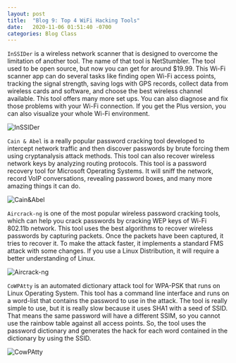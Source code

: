 ```yaml
---
layout: post
title:  "Blog 9: Top 4 WiFi Hacking Tools"
date:   2020-11-06 01:51:40 -0700
categories: Blog Class
---
```


`InSSIDer` is a wireless network scanner that is designed to overcome the limitation of another tool. The name of that tool is NetStumbler. The tool used to be open source, but now you can get for around $19.99. This Wi-Fi scanner app can do several tasks like finding open Wi-Fi access points, tracking the signal strength, saving logs with GPS records, collect data from wireless cards and software, and choose the best wireless channel available. This tool offers many more set ups. You can also diagnose and fix those problems with your Wi-Fi connection. If you get the Plus version, you can also visualize your whole Wi-Fi environment.

![InSSIDer](https://www.itprc.com/wp-content/uploads/2018/09/inSSIDer-.jpg)

`Cain & Abel` is a really popular password cracking tool developed to intercept network traffic and then discover passwords by brute forcing them using cryptanalysis attack methods. This tool can also recover wireless network keys by analyzing routing protocols. This tool is a password recovery tool for Microsoft Operating Systems. It will sniff the network, record VoIP conversations, revealing password boxes, and many more amazing things it can do.

![Cain&Abel](https://www.techworm.net/wp-content/uploads/2018/01/Cain-Abel.jpg)

`Aircrack-ng` is one of the most popular wireless password cracking tools, which can help you crack passwords by cracking WEP keys of Wi-Fi 802.11b network. This tool uses the best algorithms to recover wireless passwords by capturing packets. Once the packets have been captured, it tries to recover it. To make the attack faster, it implements a standard FMS attack with some changes. If you use a Linux Distribution, it will require a better understanding of Linux. 

 ![Aircrack-ng](https://techylist.com/wp-content/uploads/2018/03/aircrack-ng.gif)

`CoWPAtty` is an automated dictionary attack tool for WPA-PSK that runs on Linux Operating System. This tool has a command line interface and runs on a word-list that contains the password to use in the attack. The tool is really simple to use, but it is really slow because it uses SHA1 with a seed of SSID. That means the same password will have a different SSIM, so you cannot use the rainbow table against all access points. So, the tool uses the password dictionary and generates the hack for each word contained in the dictionary by using the SSID.

![CowPAtty](http://www.willhackforsushi.com/wp-content/uploads/2009/06/cowpatty-dash-2.jpg)
